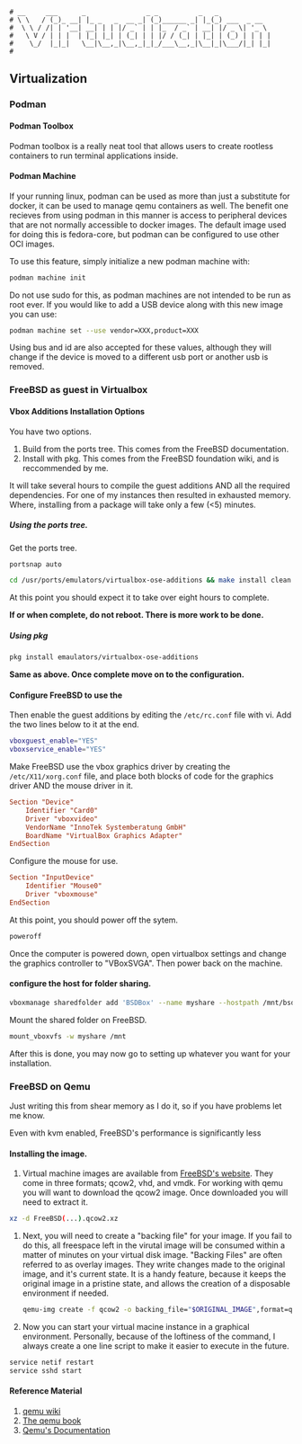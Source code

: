 ```text
# __     ___      _               _ _          _   _
# \ \   / (_)_ __| |_ _   _  __ _| (_)______ _| |_(_) ___  _ __
#  \ \ / /| | '__| __| | | |/ _` | | |_  / _` | __| |/ _ \| '_ \
#   \ V / | | |  | |_| |_| | (_| | | |/ / (_| | |_| | (_) | | | |
#    \_/  |_|_|   \__|\__,_|\__,_|_|_/___\__,_|\__|_|\___/|_| |_|
#
```

## Virtualization

### Podman

#### Podman Toolbox

Podman toolbox is a really neat tool that allows users to create rootless containers to run terminal
applications inside. 

#### Podman Machine 

If your running linux, podman can be used as more than just a substitute for docker, it can be used to manage
qemu containers as well. The benefit one recieves from using podman in this manner is access to peripheral
devices that are not normally accessible to docker images. The default image used for doing this is
fedora-core, but podman can be configured to use other OCI images. 

To use this feature, simply initialize a new podman machine with:

```bash
podman machine init
```

Do not use sudo for this, as podman machines are not intended to be run as root ever. If you would like to
add a USB device along with this new image you can use:

```bash
podman machine set --use vendor=XXX,product=XXX
```

Using bus and id are also accepted for these values, although they will change if the device is moved to a
different usb port or another usb is removed.

### FreeBSD as guest in Virtualbox

#### Vbox Additions Installation Options

You have two options.

1. Build from the ports tree. This comes from the FreeBSD documentation.
2. Install with pkg. This comes from the FreeBSD foundation wiki, and is reccommended by me.

It will take several hours to compile the guest additions AND all the required dependencies. For one of my
instances then resulted in exhausted memory. Where, installing from a package will take only a few (<5)
minutes.

##### Using the ports tree.

Get the ports tree.
```sh
portsnap auto
```

```sh
cd /usr/ports/emulators/virtualbox-ose-additions && make install clean
```

At this point you should expect it to take over eight hours to complete.

__If or when complete, do not reboot. There is more work to be done.__

##### Using pkg

```sh
pkg install emaulators/virtualbox-ose-additions
```

__Same as above. Once complete move on to the configuration.__

#### Configure FreeBSD to use the 

Then enable the guest additions by editing the `/etc/rc.conf` file with vi. Add the two lines below to it at
the end.

```sh
vboxguest_enable="YES"
vboxservice_enable="YES"
```

Make FreeBSD use the vbox graphics driver by creating the `/etc/X11/xorg.conf` file, and place both blocks
of code for the graphics driver AND the mouse driver in it.

```conf
Section "Device"
	Identifier "Card0"
	Driver "vboxvideo"
	VendorName "InnoTek Systemberatung GmbH"
	BoardName "VirtualBox Graphics Adapter"
EndSection
```

Configure the mouse for use.

```conf
Section "InputDevice"
	Identifier "Mouse0"
	Driver "vboxmouse"
EndSection
```

At this point, you should power off the sytem.

```sh
poweroff
```

Once the computer is powered down, open virtualbox settings and change the graphics controller to "VBoxSVGA".
Then power back on the machine.

#### configure the host for folder sharing.

```bash
vboxmanage sharedfolder add 'BSDBox' --name myshare --hostpath /mnt/bsdboxshare
```

Mount the shared folder on FreeBSD.

```sh
mount_vboxvfs -w myshare /mnt
```

After this is done, you may now go to setting up whatever you want for your installation.

### FreeBSD on Qemu

Just writing this from shear memory as I do it, so if you have problems let me know. 

Even with kvm enabled, FreeBSD's performance is significantly less 

#### Installing the image.

1. Virtual machine images are available from [FreeBSD's website](https://download.freebsd.org/ftp/releases/VM-IMAGES/13.2-RELEASE/amd64/Latest/). They come in three formats; qcow2, vhd, and vmdk.
For working with qemu you will want to download the qcow2 image. Once downloaded you will need to extract it.

```bash
xz -d FreeBSD(...).qcow2.xz
```

1. Next, you will need to create a "backing file" for your image. If you fail to do this, all freespace left
   in the virutal image will be consumed within a matter of minutes on your virtual disk image. "Backing Files" are
   often referred to as overlay images. They write changes made to the original image, and it's
   current state. It is a handy feature, because it keeps the original image in a pristine state, and allows
   the creation of a disposable environment if needed. 
   ```bash
   qemu-img create -f qcow2 -o backing_file="$ORIGINAL_IMAGE",format=qcow2 "$NEW_FILE".qcow2 
   ```
2. Now you can start your virtual macine instance in a graphical environment. Personally, because of the
   loftiness of the command, I always create a one line script to make it easier to execute in the future.
```bash
service netif restart
service sshd start
```

#### Reference Material

1. [qemu wiki](https://wiki.qemu.org/Hosts/BSD)
2. [The qemu book](https://en.wikibooks.org/wiki/QEMU/Images)
3. [Qemu's Documentation](https://qemu.weilnetz.de/doc/6.0/)


